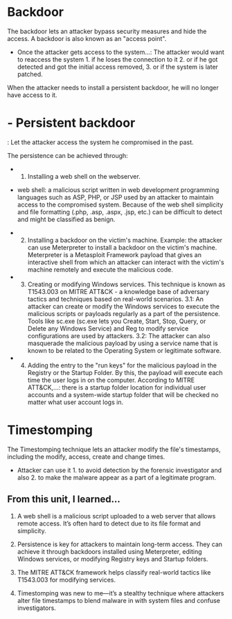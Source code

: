 # Backdoor
The backdoor lets an attacker bypass security measures and hide the access. A backdoor is also known as an "access point". 

* Once the attacker gets access to the system...:
The attacker would want to reaccess the system 1. if he loses the connection to it 2. or if he got detected and got the initial access removed, 3. or if the system is later patched. 

When the attacker needs to install a persistent backdoor, he will no longer have access to it. 

# - Persistent backdoor
: Let the attacker access the system he compromised in the past. 

The persistence can be achieved through:

- 1. Installing a web shell on the webserver. 
* web shell: a malicious script written in web development programming languages such as ASP, PHP, or JSP used by an attacker to maintain access to the compromised system. Because of the web shell simplicity and file formatting (.php, .asp, .aspx, .jsp, etc.) can be difficult to detect and might be classified as benign.  

- 2. Installing a backdoor on the victim's machine. 
Example: the attacker can use Meterpreter to install a backdoor on the victim's machine. Meterpreter is a Metasploit Framework payload that gives an interactive shell from which an attacker can interact with the victim's machine remotely and execute the malicious code.


- 3. Creating or modifying Windows services. 
This technique is known as T1543.003 on MITRE ATT&CK - a knowledge base of adversary tactics and techniques based on real-world scenarios. 
3.1: An attacker can create or modify the Windows services to execute the malicious scripts or payloads regularly as a part of the persistence. 
Tools like sc.exe (sc.exe lets you Create, Start, Stop, Query, or Delete any Windows Service) and Reg to modify service configurations are used by attackers. 
3.2: The attacker can also masquerade the malicious payload by using a service name that is known to be related to the Operating System or legitimate software. 


- 4. Adding the entry to the "run keys" for the malicious payload in the Registry or the Startup Folder. 
By this, the payload will execute each time the user logs in on the computer. 
According to MITRE ATT&CK,...: there is a startup folder location for individual user accounts and a system-wide startup folder that will be checked no matter what user account logs in.
 


# Timestomping 
The Timestomping technique lets an attacker modify the file's timestamps, including the modify, access, create and change times.

- Attacker can use it 1. to avoid detection by the forensic investigator and also 2. to make the malware appear as a part of a legitimate program. 



## From this unit, I learned...
1. A web shell is a malicious script uploaded to a web server that allows remote access. It’s often hard to detect due to its file format and simplicity.

2. Persistence is key for attackers to maintain long-term access. They can achieve it through backdoors installed using Meterpreter, editing Windows services, or modifying Registry keys and Startup folders.

3. The MITRE ATT&CK framework helps classify real-world tactics like T1543.003 for modifying services.

4. Timestomping was new to me—it’s a stealthy technique where attackers alter file timestamps to blend malware in with system files and confuse investigators. 